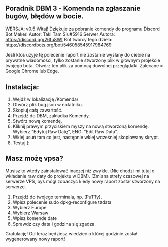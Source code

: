 ## Poradnik DBM 3 - Komenda na zgłaszanie bugów, błędów w bocie. 

WERSJA: v0.5
Witaj! Dziękuje za pobranie komendy do programu Discord Bot Maker.
Autor: Taki Tam Slu#5916
Serwer Autora: https://discord.gg/26fu8Wf
Bot twórcy tego dzieła: https://discordbots.org/bot/546058545917984769

Jeśli ktoś użyje tę polecenie raport nie zostanie wysłany do ciebie na prywatne wiadomości, tylko zostanie stworzony plik w głównym projekcie twojego bota.
Otwórz ten plik za pomocą dowolnej przeglądaki. Zalecane = Google Chrome lub Edge.

## Instalacja:
1. Wejdź w lokalizację /Komenda/
2. Otwórz plik bug.json w notatniku.
3. Skopiuj całą zawartość.
4. Przejdź do DBM, zakładka Komendy.
5. Stwórz nową komendę.
6. Kliknij prawym przyciskiem myszy na nową stworzoną komendę. Wybierz "Edytuj Raw Datę", ENG: "Edit Raw Data".
7. Wklej usuń tam co jest, następnie wklej wcześniej skopiowany skrypt.
8. Testuj (:

## Masz możę vpsa?
Musisz to wtedy zainstalować inaczej niż zwykle. (Nie chodzi mi tutaj o wkładanie raw daty do projektu w DBM).
[Zmiana strefy czasowej na serwerze VPS, byś mógł zobaczyć kiedy nowy raport został stworzony na serwerze.

1. Przejdź do twojego terminala, np. (PuTTy).
2. Wpisz polecenie sudo dpkg-reconfigure tzdata
3. Wybierz Europe
4. Wybierz Warsaw
5. Wpisz komende date
6. Sprawdź czy data i godzina się zgadza.

Gratulację! Od teraz będziesz wiedzieć o której godzinie został wygenerowany nowy raport!
